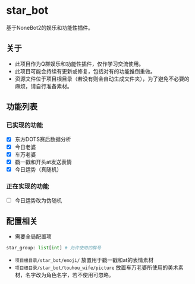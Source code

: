# star_bot
基于NoneBot2的娱乐和功能性插件。

## 关于
- 此项目作为Q群娱乐和功能性插件，仅作学习交流使用。
- 此项目可能会持续有更新或修复，包括对有的功能推倒重做。
- 资源文件位于项目根目录（若没有则会自动生成文件夹），为了避免不必要的麻烦，请自行准备素材。

## 功能列表
### 已实现的功能
- [x] 东方DOTS赛后数据分析
- [x] 今日老婆
- [x] 车万老婆
- [x] 戳一戳和开头at发送表情
- [x] 今日运势（真随机）
### 正在实现的功能
- [ ] 今日运势改为伪随机

## 配置相关
- 需要全局配置项
```python
star_group: list[int] # 允许使用的群号
```
- `项目根目录/star_bot/emoji/` 放置用于戳一戳和at的表情素材
- `项目根目录/star_bot/touhou_wife/picture` 放置车万老婆所使用的美术素材，名字改为角色名字，若不使用可忽略。